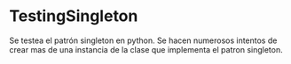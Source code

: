 # TestingSingleton
Se testea el patrón singleton en python. Se hacen numerosos intentos de crear mas de una instancia de la clase que implementa el patron singleton.
